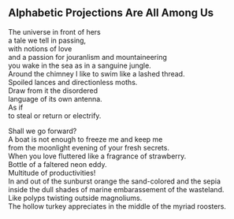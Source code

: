 Alphabetic Projections Are All Among Us
---------------------------------------
The universe in front of hers  
a tale we tell in passing,  
with notions of love  
and a passion for jouranlism and mountaineering  
you wake in the sea as in a sanguine jungle.  
Around the chimney I like to swim like a lashed thread.  
Spoiled lances and directionless moths.  
Draw from it the disordered  
language of its own antenna.  
As if  
to steal or return or electrify.  
  
Shall we go forward?  
A boat is not enough to freeze me and keep me  
from the moonlight evening of your fresh secrets.  
When you love fluttered like a fragrance of strawberry.  
Bottle of a faltered neon eddy.  
Multitude of productivities!  
In and out of the sunburst orange the sand-colored and the sepia  
inside the dull shades of marine embarassement of the wasteland.  
Like polyps twisting outside magnoliums.  
The hollow turkey appreciates in the middle of the myriad roosters.  
